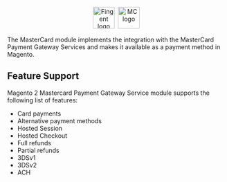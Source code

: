 <p align="center">
<a href="https://www.fingent.com/"><img alt="Fingent logo" height="50px" src="https://www.fingent.com/wp-content/uploads/Fingent-Logo-01.png"/></a>&nbsp;&nbsp;<img alt="MC logo" height="50px" src="https://www.mastercard.co.in/content/dam/public/mastercardcom/in/en/logos/mc-logo-52.svg"/>
</p>

The MasterCard module implements the integration with the MasterCard Payment Gateway Services and makes it available as a payment method in Magento.

## Feature Support

Magento 2 Mastercard Payment Gateway Service module supports the following list of features:

- Card payments
- Alternative payment methods
- Hosted Session
- Hosted Checkout
- Full refunds
- Partial refunds
- 3DSv1
- 3DSv2
- ACH